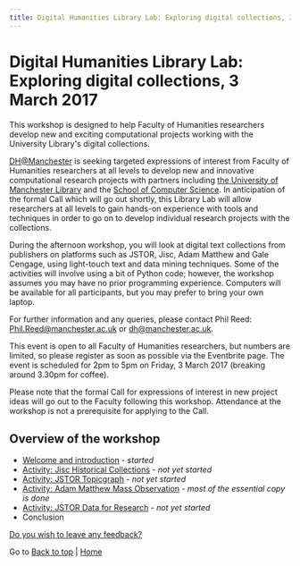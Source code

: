 ```yaml
---
title: Digital Humanities Library Lab: Exploring digital collections, 3 March 2017
---
```


# Digital Humanities Library Lab: Exploring digital collections, 3 March 2017

This workshop is designed to help Faculty of Humanities researchers develop new and exciting computational projects working with the University Library's digital collections. 

[DH@Manchester](http://www.digital-humanities.manchester.ac.uk/) is seeking targeted expressions of interest from Faculty of Humanities researchers at all levels to develop new and innovative computational research projects with partners including [the University of Manchester Library](http://www.library.manchester.ac.uk/) and the [School of Computer Science](http://www.cs.manchester.ac.uk/). In anticipation of the formal Call which will go out shortly, this Library Lab will allow researchers at all levels to gain hands-on experience with tools and techniques in order to go on to develop individual research projects with the collections. 

During the afternoon workshop, you will look at digital text collections from publishers on platforms such as JSTOR, Jisc, Adam Matthew and Gale Cengage, using light-touch text and data mining techniques. Some of the activities will involve using a bit of Python code; however, the workshop assumes you may have no prior programming experience.  Computers will be available for all participants, but you may prefer to bring your own laptop.

For further information and any queries, please contact Phil Reed: [Phil.Reed@manchester.ac.uk](mailto:Phil.Reed@manchester.ac.uk) or [dh@manchester.ac.uk](mailto:dh@manchester.ac.uk).

This event is open to all Faculty of Humanities researchers, but numbers are limited, so please register as soon as possible via the Eventbrite page. The event is scheduled for 2pm to 5pm on Friday, 3 March 2017 (breaking around 3.30pm for coffee).

Please note that the formal Call for expressions of interest in new project ideas will go out to the Faculty following this workshop. Attendance at the workshop is not a prerequisite for applying to the Call.  

## Overview of the workshop
- [Welcome and introduction](welcome.html) - _started_
- [Activity: Jisc Historical Collections](jischc.html) - _not yet started_
- [Activity: JSTOR Topicgraph](jstortg.html) - _not yet started_
- [Activity: Adam Matthew Mass Observation](ammo.html) - _most of the essential copy is done_
- [Activity: JSTOR Data for Research](jstordfr.html) - _not yet started_
- Conclusion

[Do you wish to leave any feedback?](https://goo.gl/forms/KmYw8TnrlVt0lw5i1)

Go to [Back to top](#digital-humanities-library-lab-exploring-digital-collections-3-march-2017) | [Home](/)